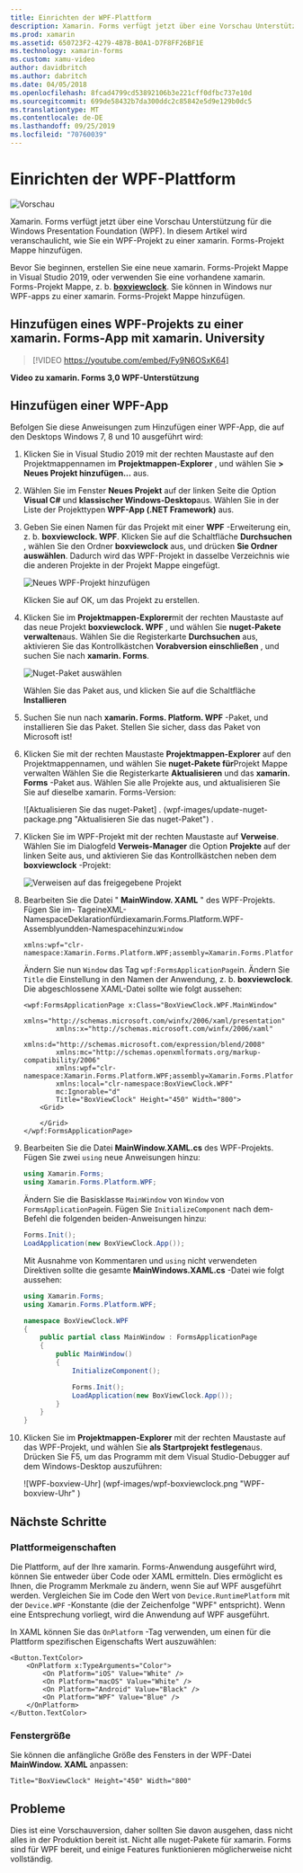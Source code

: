 ```yaml
---
title: Einrichten der WPF-Plattform
description: Xamarin. Forms verfügt jetzt über eine Vorschau Unterstützung für die WPF-Plattform.
ms.prod: xamarin
ms.assetid: 650723F2-4279-4B7B-B0A1-D7F8FF26BF1E
ms.technology: xamarin-forms
ms.custom: xamu-video
author: davidbritch
ms.author: dabritch
ms.date: 04/05/2018
ms.openlocfilehash: 8fcad4799cd53892106b3e221cff0dfbc737e10d
ms.sourcegitcommit: 699de58432b7da300ddc2c85842e5d9e129b0dc5
ms.translationtype: MT
ms.contentlocale: de-DE
ms.lasthandoff: 09/25/2019
ms.locfileid: "70760039"
---
```

# <a name="wpf-platform-setup"></a>Einrichten der WPF-Plattform

![Vorschau](~/media/shared/preview.png)

Xamarin. Forms verfügt jetzt über eine Vorschau Unterstützung für die Windows Presentation Foundation (WPF). In diesem Artikel wird veranschaulicht, wie Sie ein WPF-Projekt zu einer xamarin. Forms-Projekt Mappe hinzufügen.

Bevor Sie beginnen, erstellen Sie eine neue xamarin. Forms-Projekt Mappe in Visual Studio 2019, oder verwenden Sie eine vorhandene xamarin. Forms-Projekt Mappe, z. b. [**boxviewclock**](https://docs.microsoft.com/samples/xamarin/xamarin-forms-samples/boxview-boxviewclock). Sie können in Windows nur WPF-apps zu einer xamarin. Forms-Projekt Mappe hinzufügen.

## <a name="add-a-wpf-project-to-a-xamarinforms-app-with-xamarinuniversity"></a>Hinzufügen eines WPF-Projekts zu einer xamarin. Forms-App mit xamarin. University

> [!VIDEO https://youtube.com/embed/Fy9N6OSxK64]

**Video zu xamarin. Forms 3,0 WPF-Unterstützung**

## <a name="adding-a-wpf-app"></a>Hinzufügen einer WPF-App

Befolgen Sie diese Anweisungen zum Hinzufügen einer WPF-App, die auf den Desktops Windows 7, 8 und 10 ausgeführt wird:

1. Klicken Sie in Visual Studio 2019 mit der rechten Maustaste auf den Projektmappennamen im **Projektmappen-Explorer** , und wählen Sie **> Neues Projekt hinzufügen...** aus.

2. Wählen Sie im Fenster **Neues Projekt** auf der linken Seite die Option **Visual C#**  und **klassischer Windows-Desktop**aus. Wählen Sie in der Liste der Projekttypen **WPF-App (.NET Framework)** aus. 

3. Geben Sie einen Namen für das Projekt mit einer **WPF** -Erweiterung ein, z. b. **boxviewclock. WPF**. Klicken Sie auf die Schaltfläche **Durchsuchen** , wählen Sie den Ordner **boxviewclock** aus, und drücken **Sie Ordner auswählen**. Dadurch wird das WPF-Projekt in dasselbe Verzeichnis wie die anderen Projekte in der Projekt Mappe eingefügt.

    ![Neues WPF-Projekt hinzufügen](wpf-images/add-new-project.png "Neues WPF-Projekt hinzufügen")

    Klicken Sie auf OK, um das Projekt zu erstellen.

4. Klicken Sie im **Projektmappen-Explorer**mit der rechten Maustaste auf das neue Projekt **boxviewclock. WPF** , und wählen Sie **nuget-Pakete verwalten**aus. Wählen Sie die Registerkarte **Durchsuchen** aus, aktivieren Sie das Kontrollkästchen **Vorabversion einschließen** , und suchen Sie nach **xamarin. Forms**.

    ![Nuget-Paket auswählen](wpf-images/select-nuget-package.png "Nuget-Paket auswählen")

    Wählen Sie das Paket aus, und klicken Sie auf die Schaltfläche **Installieren**

5. Suchen Sie nun nach **xamarin. Forms. Platform. WPF** -Paket, und installieren Sie das Paket. Stellen Sie sicher, dass das Paket von Microsoft ist!

6. Klicken Sie mit der rechten Maustaste **Projektmappen-Explorer** auf den Projektmappennamen, und wählen Sie **nuget-Pakete für**Projekt Mappe verwalten Wählen Sie die Registerkarte **Aktualisieren** und das **xamarin. Forms** -Paket aus. Wählen Sie alle Projekte aus, und aktualisieren Sie Sie auf dieselbe xamarin. Forms-Version:

    ![Aktualisieren Sie das nuget-Paket] . (wpf-images/update-nuget-package.png "Aktualisieren Sie das nuget-Paket") . 

7. Klicken Sie im WPF-Projekt mit der rechten Maustaste auf **Verweise**. Wählen Sie im Dialogfeld **Verweis-Manager** die Option **Projekte** auf der linken Seite aus, und aktivieren Sie das Kontrollkästchen neben dem **boxviewclock** -Projekt:

    ![Verweisen auf das freigegebene Projekt](wpf-images/reference-shared-project.png "Verweisen auf das freigegebene Projekt")

8. Bearbeiten Sie die Datei " **MainWindow. XAML** " des WPF-Projekts. Fügen Sie im- TageineXML-NamespaceDeklarationfürdiexamarin.Forms.Platform.WPF-Assemblyundden-Namespacehinzu:`Window`

    ```xaml
    xmlns:wpf="clr-namespace:Xamarin.Forms.Platform.WPF;assembly=Xamarin.Forms.Platform.WPF"
    ```

    Ändern Sie nun `Window` das Tag `wpf:FormsApplicationPage`in. Ändern Sie `Title` die Einstellung in den Namen der Anwendung, z. b. **boxviewclock**. Die abgeschlossene XAML-Datei sollte wie folgt aussehen:

    ```xaml
    <wpf:FormsApplicationPage x:Class="BoxViewClock.WPF.MainWindow"
            xmlns="http://schemas.microsoft.com/winfx/2006/xaml/presentation"
            xmlns:x="http://schemas.microsoft.com/winfx/2006/xaml"
            xmlns:d="http://schemas.microsoft.com/expression/blend/2008"
            xmlns:mc="http://schemas.openxmlformats.org/markup-compatibility/2006"
            xmlns:wpf="clr-namespace:Xamarin.Forms.Platform.WPF;assembly=Xamarin.Forms.Platform.WPF"
            xmlns:local="clr-namespace:BoxViewClock.WPF"
            mc:Ignorable="d"
            Title="BoxViewClock" Height="450" Width="800">
        <Grid>
        
        </Grid>
    </wpf:FormsApplicationPage>
    ```

9. Bearbeiten Sie die Datei **MainWindow.XAML.cs** des WPF-Projekts. Fügen Sie zwei `using` neue Anweisungen hinzu:

    ```csharp
    using Xamarin.Forms;
    using Xamarin.Forms.Platform.WPF;
    ```

    Ändern Sie die Basisklasse `MainWindow` von `Window` von `FormsApplicationPage`in. Fügen Sie `InitializeComponent` nach dem-Befehl die folgenden beiden-Anweisungen hinzu:

    ```csharp
    Forms.Init();
    LoadApplication(new BoxViewClock.App());
    ```
    
    Mit Ausnahme von Kommentaren und `using` nicht verwendeten Direktiven sollte die gesamte **MainWindows.XAML.cs** -Datei wie folgt aussehen:

    ```csharp
    using Xamarin.Forms;
    using Xamarin.Forms.Platform.WPF;

    namespace BoxViewClock.WPF
    {
        public partial class MainWindow : FormsApplicationPage
        {
            public MainWindow()
            {
                InitializeComponent();

                Forms.Init();
                LoadApplication(new BoxViewClock.App());
            }
        }
    }
    ```

10. Klicken Sie im **Projektmappen-Explorer** mit der rechten Maustaste auf das WPF-Projekt, und wählen Sie **als Startprojekt festlegen**aus. Drücken Sie F5, um das Programm mit dem Visual Studio-Debugger auf dem Windows-Desktop auszuführen:

    ![WPF-boxview-Uhr] (wpf-images/wpf-boxviewclock.png "WPF-boxview-Uhr" )

## <a name="next-steps"></a>Nächste Schritte

### <a name="platform-specifics"></a>Plattformeigenschaften

Die Plattform, auf der Ihre xamarin. Forms-Anwendung ausgeführt wird, können Sie entweder über Code oder XAML ermitteln. Dies ermöglicht es Ihnen, die Programm Merkmale zu ändern, wenn Sie auf WPF ausgeführt werden. Vergleichen Sie im Code den Wert von `Device.RuntimePlatform` mit der `Device.WPF` -Konstante (die der Zeichenfolge "WPF" entspricht). Wenn eine Entsprechung vorliegt, wird die Anwendung auf WPF ausgeführt.

In XAML können Sie das `OnPlatform` -Tag verwenden, um einen für die Plattform spezifischen Eigenschafts Wert auszuwählen:

```xaml
<Button.TextColor>
    <OnPlatform x:TypeArguments="Color">
        <On Platform="iOS" Value="White" />
        <On Platform="macOS" Value="White" />
        <On Platform="Android" Value="Black" />
        <On Platform="WPF" Value="Blue" />
    </OnPlatform>
</Button.TextColor>
```

### <a name="window-size"></a>Fenstergröße

Sie können die anfängliche Größe des Fensters in der WPF-Datei **MainWindow. XAML** anpassen:

```xaml
Title="BoxViewClock" Height="450" Width="800"
```

## <a name="issues"></a>Probleme

Dies ist eine Vorschauversion, daher sollten Sie davon ausgehen, dass nicht alles in der Produktion bereit ist. Nicht alle nuget-Pakete für xamarin. Forms sind für WPF bereit, und einige Features funktionieren möglicherweise nicht vollständig.

